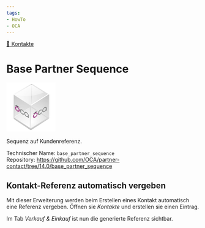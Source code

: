 ```yaml
---
tags:
- HowTo
- OCA
---
```

[🔗 Kontakte](Kontakte.md)
# Base Partner Sequence
![icon_oca_app](assets/icon_oca_app.png)

Sequenz auf Kundenreferenz.

Technischer Name: `base_partner_sequence`\
Repository: <https://github.com/OCA/partner-contact/tree/14.0/base_partner_sequence>

## Kontakt-Referenz automatisch vergeben

Mit dieser Erweiterung werden beim Erstellen eines Kontakt automatisch eine Referenz vergeben. Öffnen sie *Kontakte* und erstellen sie einen Eintrag.

Im Tab *Verkauf & Einkauf* ist nun die generierte Referenz sichtbar.